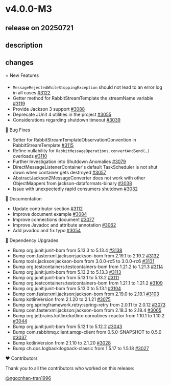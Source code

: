 # v4.0.0-M3

## release on 20250721
## description
## changes
⭐ New Features

* <code>MessageRejectedWhileStoppingException</code> should not lead to an error log in all cases <a href="https://github.com/spring-projects/spring-amqp/issues/3122" data-hovercard-type="issue" data-hovercard-url="/spring-projects/spring-amqp/issues/3122/hovercard">#3122</a>
* Getter method for RabbitStreamTemplate the streamName variable <a href="https://github.com/spring-projects/spring-amqp/issues/3119" data-hovercard-type="issue" data-hovercard-url="/spring-projects/spring-amqp/issues/3119/hovercard">#3119</a>
* Provide Jackson 3 support <a href="https://github.com/spring-projects/spring-amqp/issues/3088" data-hovercard-type="issue" data-hovercard-url="/spring-projects/spring-amqp/issues/3088/hovercard">#3088</a>
* Deprecate JUnit 4 utilities in the project <a href="https://github.com/spring-projects/spring-amqp/issues/3055" data-hovercard-type="issue" data-hovercard-url="/spring-projects/spring-amqp/issues/3055/hovercard">#3055</a>
* Considerations regarding shutdown timeout <a href="https://github.com/spring-projects/spring-amqp/issues/3039" data-hovercard-type="issue" data-hovercard-url="/spring-projects/spring-amqp/issues/3039/hovercard">#3039</a>

🐞 Bug Fixes

* Setter for RabbitStreamTemplateObservationConvention in RabbitStreamTemplate <a href="https://github.com/spring-projects/spring-amqp/issues/3115" data-hovercard-type="issue" data-hovercard-url="/spring-projects/spring-amqp/issues/3115/hovercard">#3115</a>
* Refine nullability for <code>RabbitMessageOperations.convertAndSend(…)</code> overloads <a href="https://github.com/spring-projects/spring-amqp/issues/3110" data-hovercard-type="issue" data-hovercard-url="/spring-projects/spring-amqp/issues/3110/hovercard">#3110</a>
* Further Investigation into Shutdown Anomalies <a href="https://github.com/spring-projects/spring-amqp/issues/3079" data-hovercard-type="issue" data-hovercard-url="/spring-projects/spring-amqp/issues/3079/hovercard">#3079</a>
* DirectMessageListenerContainer's default TaskScheduler is not shut down when container gets destroyed <a href="https://github.com/spring-projects/spring-amqp/issues/3057" data-hovercard-type="issue" data-hovercard-url="/spring-projects/spring-amqp/issues/3057/hovercard">#3057</a>
* AbstractJackson2MessageConverter does not work with other ObjectMappers from jackson-dataformats-binary <a href="https://github.com/spring-projects/spring-amqp/issues/3038" data-hovercard-type="issue" data-hovercard-url="/spring-projects/spring-amqp/issues/3038/hovercard">#3038</a>
* Issue with unexpectedly rapid consumers shutdown <a href="https://github.com/spring-projects/spring-amqp/issues/3032" data-hovercard-type="issue" data-hovercard-url="/spring-projects/spring-amqp/issues/3032/hovercard">#3032</a>

📔 Documentation

* Update contributor section <a href="https://github.com/spring-projects/spring-amqp/pull/3112" data-hovercard-type="pull_request" data-hovercard-url="/spring-projects/spring-amqp/pull/3112/hovercard">#3112</a>
* Improve document example <a href="https://github.com/spring-projects/spring-amqp/pull/3084" data-hovercard-type="pull_request" data-hovercard-url="/spring-projects/spring-amqp/pull/3084/hovercard">#3084</a>
* Improve connections document <a href="https://github.com/spring-projects/spring-amqp/pull/3077" data-hovercard-type="pull_request" data-hovercard-url="/spring-projects/spring-amqp/pull/3077/hovercard">#3077</a>
* Improve Javadoc and attribute annotation <a href="https://github.com/spring-projects/spring-amqp/pull/3062" data-hovercard-type="pull_request" data-hovercard-url="/spring-projects/spring-amqp/pull/3062/hovercard">#3062</a>
* Add javadoc and fix typo <a href="https://github.com/spring-projects/spring-amqp/pull/3054" data-hovercard-type="pull_request" data-hovercard-url="/spring-projects/spring-amqp/pull/3054/hovercard">#3054</a>

🔨 Dependency Upgrades

* Bump org.junit:junit-bom from 5.13.3 to 5.13.4 <a href="https://github.com/spring-projects/spring-amqp/pull/3138" data-hovercard-type="pull_request" data-hovercard-url="/spring-projects/spring-amqp/pull/3138/hovercard">#3138</a>
* Bump com.fasterxml.jackson:jackson-bom from 2.19.1 to 2.19.2 <a href="https://github.com/spring-projects/spring-amqp/pull/3132" data-hovercard-type="pull_request" data-hovercard-url="/spring-projects/spring-amqp/pull/3132/hovercard">#3132</a>
* Bump tools.jackson:jackson-bom from 3.0.0-rc5 to 3.0.0-rc6 <a href="https://github.com/spring-projects/spring-amqp/pull/3131" data-hovercard-type="pull_request" data-hovercard-url="/spring-projects/spring-amqp/pull/3131/hovercard">#3131</a>
* Bump org.testcontainers:testcontainers-bom from 1.21.2 to 1.21.3 <a href="https://github.com/spring-projects/spring-amqp/pull/3114" data-hovercard-type="pull_request" data-hovercard-url="/spring-projects/spring-amqp/pull/3114/hovercard">#3114</a>
* Bump org.junit:junit-bom from 5.13.2 to 5.13.3 <a href="https://github.com/spring-projects/spring-amqp/pull/3113" data-hovercard-type="pull_request" data-hovercard-url="/spring-projects/spring-amqp/pull/3113/hovercard">#3113</a>
* Bump org.junit:junit-bom from 5.13.1 to 5.13.2 <a href="https://github.com/spring-projects/spring-amqp/pull/3111" data-hovercard-type="pull_request" data-hovercard-url="/spring-projects/spring-amqp/pull/3111/hovercard">#3111</a>
* Bump org.testcontainers:testcontainers-bom from 1.21.1 to 1.21.2 <a href="https://github.com/spring-projects/spring-amqp/pull/3109" data-hovercard-type="pull_request" data-hovercard-url="/spring-projects/spring-amqp/pull/3109/hovercard">#3109</a>
* Bump org.junit:junit-bom from 5.13.0 to 5.13.1 <a href="https://github.com/spring-projects/spring-amqp/pull/3104" data-hovercard-type="pull_request" data-hovercard-url="/spring-projects/spring-amqp/pull/3104/hovercard">#3104</a>
* Bump com.fasterxml.jackson:jackson-bom from 2.19.0 to 2.19.1 <a href="https://github.com/spring-projects/spring-amqp/pull/3103" data-hovercard-type="pull_request" data-hovercard-url="/spring-projects/spring-amqp/pull/3103/hovercard">#3103</a>
* Bump kotlinVersion from 2.1.20 to 2.1.21 <a href="https://github.com/spring-projects/spring-amqp/pull/3075" data-hovercard-type="pull_request" data-hovercard-url="/spring-projects/spring-amqp/pull/3075/hovercard">#3075</a>
* Bump org.springframework.retry:spring-retry from 2.0.11 to 2.0.12 <a href="https://github.com/spring-projects/spring-amqp/pull/3073" data-hovercard-type="pull_request" data-hovercard-url="/spring-projects/spring-amqp/pull/3073/hovercard">#3073</a>
* Bump com.fasterxml.jackson:jackson-bom from 2.18.3 to 2.18.4 <a href="https://github.com/spring-projects/spring-amqp/pull/3065" data-hovercard-type="pull_request" data-hovercard-url="/spring-projects/spring-amqp/pull/3065/hovercard">#3065</a>
* Bump org.jetbrains.kotlinx:kotlinx-coroutines-reactor from 1.10.1 to 1.10.2 <a href="https://github.com/spring-projects/spring-amqp/pull/3044" data-hovercard-type="pull_request" data-hovercard-url="/spring-projects/spring-amqp/pull/3044/hovercard">#3044</a>
* Bump org.junit:junit-bom from 5.12.1 to 5.12.2 <a href="https://github.com/spring-projects/spring-amqp/pull/3043" data-hovercard-type="pull_request" data-hovercard-url="/spring-projects/spring-amqp/pull/3043/hovercard">#3043</a>
* Bump com.rabbitmq.client:amqp-client from 0.5.0-SNAPSHOT to 0.5.0 <a href="https://github.com/spring-projects/spring-amqp/pull/3037" data-hovercard-type="pull_request" data-hovercard-url="/spring-projects/spring-amqp/pull/3037/hovercard">#3037</a>
* Bump kotlinVersion from 2.1.10 to 2.1.20 <a href="https://github.com/spring-projects/spring-amqp/pull/3028" data-hovercard-type="pull_request" data-hovercard-url="/spring-projects/spring-amqp/pull/3028/hovercard">#3028</a>
* Bump ch.qos.logback:logback-classic from 1.5.17 to 1.5.18 <a href="https://github.com/spring-projects/spring-amqp/pull/3027" data-hovercard-type="pull_request" data-hovercard-url="/spring-projects/spring-amqp/pull/3027/hovercard">#3027</a>

❤️ Contributors

Thank you to all the contributors who worked on this release:

<a class="user-mention notranslate" data-hovercard-type="user" data-hovercard-url="/users/ngocnhan-tran1996/hovercard" data-octo-click="hovercard-link-click" data-octo-dimensions="link_type:self" href="https://github.com/ngocnhan-tran1996">@ngocnhan-tran1996</a>


